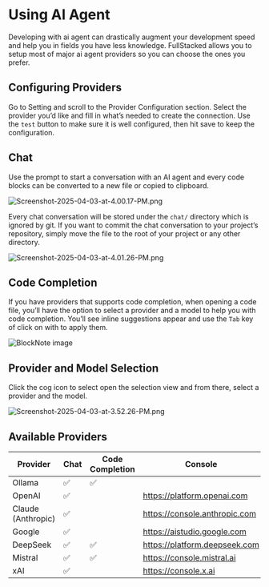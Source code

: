 # Using AI Agent

Developing with ai agent can drastically augment your development speed and help you in fields you have less knowledge. FullStacked allows you to setup most of major ai agent providers so you can choose the ones you prefer.

## Configuring Providers

Go to Setting and scroll to the Provider Configuration section. Select the provider you’d like and fill in what’s needed to create the connection. Use the `test` button to make sure it is well configured, then hit save to keep the configuration.

## Chat

Use the prompt to start a conversation with an AI agent and every code blocks can be converted to a new file or copied to clipboard.

![Screenshot-2025-04-03-at-4.00.17-PM.png](https://files.fullstacked.org/Screenshot-2025-04-03-at-4.00.17-PM.png)

Every chat conversation will be stored under the `chat/` directory which is ignored by git. If you want to commit the chat conversation to your project’s repository, simply move the file to the root of your project or any other directory.

![Screenshot-2025-04-03-at-4.01.26-PM.png](https://files.fullstacked.org/Screenshot-2025-04-03-at-4.01.26-PM.png)

## Code Completion

If you have providers that supports code completion, when opening a code file, you’ll have the option to select a provider and a model to help you with code completion. You’ll see inline suggestions appear and use the `Tab` key of click on with to apply them.

![BlockNote image](https://files.fullstacked.org/Screenshot-2025-04-03-at-4.01.00-PM.png)

## Provider and Model Selection

Click the cog icon to select open the selection view and from there, select a provider and the model.

![Screenshot-2025-04-03-at-3.52.26-PM.png](https://files.fullstacked.org/Screenshot-2025-04-03-at-3.52.26-PM.png)

## Available Providers


| Provider           | Chat | Code Completion | Console                         |
| ------------------ | ---- | --------------- | ------------------------------- |
| Ollama             | ✅    | ✅               |                                 |
| OpenAI             | ✅    |                 | <https://platform.openai.com>   |
| Claude (Anthropic) | ✅    |                 | <https://console.anthropic.com> |
| Google             | ✅    |                 | <https://aistudio.google.com>   |
| DeepSeek           | ✅    | ✅               | <https://platform.deepseek.com> |
| Mistral            | ✅    | ✅               | <https://console.mistral.ai>    |
| xAI                | ✅    |                 | <https://console.x.ai>          |
